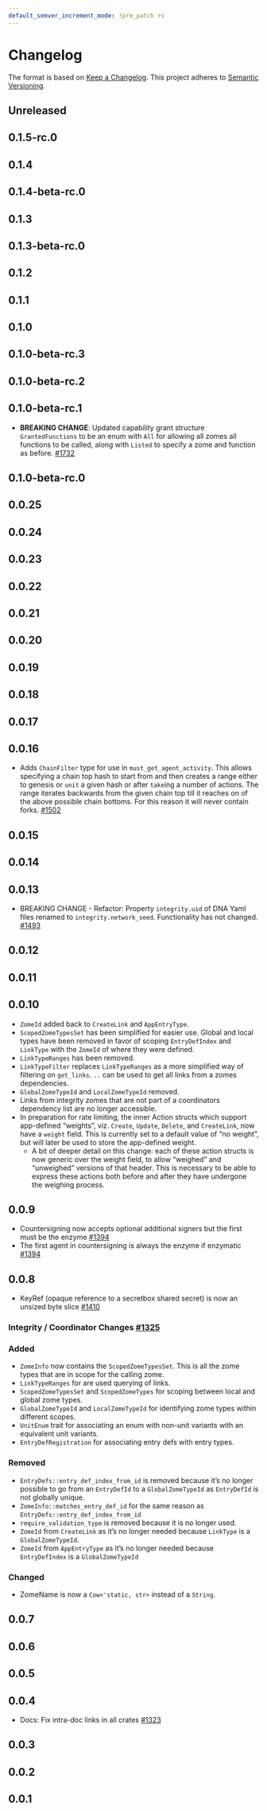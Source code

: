```yaml
---
default_semver_increment_mode: !pre_patch rc
---
```

# Changelog

The format is based on [Keep a Changelog](https://keepachangelog.com/en/1.0.0/). This project adheres to [Semantic Versioning](https://semver.org/spec/v2.0.0.html).

## Unreleased

## 0.1.5-rc.0

## 0.1.4

## 0.1.4-beta-rc.0

## 0.1.3

## 0.1.3-beta-rc.0

## 0.1.2

## 0.1.1

## 0.1.0

## 0.1.0-beta-rc.3

## 0.1.0-beta-rc.2

## 0.1.0-beta-rc.1

- **BREAKING CHANGE**: Updated capability grant structure `GrantedFunctions` to be an enum with `All` for allowing all zomes all functions to be called, along with `Listed` to specify a zome and function as before. [\#1732](https://github.com/holochain/holochain/pull/1732)

## 0.1.0-beta-rc.0

## 0.0.25

## 0.0.24

## 0.0.23

## 0.0.22

## 0.0.21

## 0.0.20

## 0.0.19

## 0.0.18

## 0.0.17

## 0.0.16

- Adds `ChainFilter` type for use in `must_get_agent_activity`. This allows specifying a chain top hash to start from and then creates a range either to genesis or `unit` a given hash or after `take`ing a number of actions. The range iterates backwards from the given chain top till it reaches on of the above possible chain bottoms. For this reason it will never contain forks. [\#1502](https://github.com/holochain/holochain/pull/1502)

## 0.0.15

## 0.0.14

## 0.0.13

- BREAKING CHANGE - Refactor: Property `integrity.uid` of DNA Yaml files renamed to `integrity.network_seed`. Functionality has not changed. [\#1493](https://github.com/holochain/holochain/pull/1493)

## 0.0.12

## 0.0.11

## 0.0.10

- `ZomeId` added back to `CreateLink` and `AppEntryType`.
- `ScopedZomeTypesSet` has been simplified for easier use. Global and local types have been removed in favor of scoping `EntryDefIndex` and `LinkType` with the `ZomeId` of where they were defined.
- `LinkTypeRanges` has been removed.
- `LinkTypeFilter` replaces `LinkTypeRanges` as a more simplified way of filtering on `get_links`. `..` can be used to get all links from a zomes dependencies.
- `GlobalZomeTypeId` and `LocalZomeTypeId` removed.
- Links from integrity zomes that are not part of a coordinators dependency list are no longer accessible.
- In preparation for rate limiting, the inner Action structs which support app-defined “weights”, viz. `Create`, `Update`, `Delete`, and `CreateLink`, now have a `weight` field. This is currently set to a default value of “no weight”, but will later be used to store the app-defined weight.
  - A bit of deeper detail on this change: each of these action structs is now generic over the weight field, to allow “weighed” and “unweighed” versions of that header. This is necessary to be able to express these actions both before and after they have undergone the weighing process.

## 0.0.9

- Countersigning now accepts optional additional signers but the first must be the enzyme [\#1394](https://github.com/holochain/holochain/pull/1394)
- The first agent in countersigning is always the enzyme if enzymatic [\#1394](https://github.com/holochain/holochain/pull/1394)

## 0.0.8

- KeyRef (opaque reference to a secretbox shared secret) is now an unsized byte slice [\#1410](https://github.com/holochain/holochain/pull/1410)

### Integrity / Coordinator Changes [\#1325](https://github.com/holochain/holochain/pull/1325)

### Added

- `ZomeInfo` now contains the `ScopedZomeTypesSet`. This is all the zome types that are in scope for the calling zome.
- `LinkTypeRanges` for are used querying of links.
- `ScopedZomeTypesSet` and `ScopedZomeTypes` for scoping between local and global zome types.
- `GlobalZomeTypeId` and `LocalZomeTypeId` for identifying zome types within different scopes.
- `UnitEnum` trait for associating an enum with non-unit variants with an equivalent unit variants.
- `EntryDefRegistration` for associating entry defs with entry types.

### Removed

- `EntryDefs::entry_def_index_from_id` is removed because it’s no longer possible to go from an `EntryDefId` to a `GlobalZomeTypeId` as `EntryDefId` is not globally unique.
- `ZomeInfo::matches_entry_def_id` for the same reason as `EntryDefs::entry_def_index_from_id`
- `require_validation_type` is removed because it is no longer used.
- `ZomeId` from `CreateLink` as it’s no longer needed because `LinkType` is a `GlobalZomeTypeId`.
- `ZomeId` from `AppEntryType` as it’s no longer needed because `EntryDefIndex` is a `GlobalZomeTypeId`

### Changed

- ZomeName is now a `Cow<'static, str>` instead of a `String`.

## 0.0.7

## 0.0.6

## 0.0.5

## 0.0.4

- Docs: Fix intra-doc links in all crates [\#1323](https://github.com/holochain/holochain/pull/1323)

## 0.0.3

## 0.0.2

## 0.0.1
